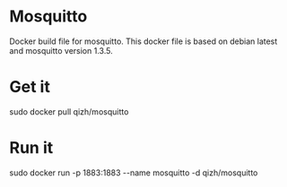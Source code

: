 Mosquitto
=========

Docker build file for mosquitto. This docker file is based on
debian latest and mosquitto version 1.3.5.

Get it
======
sudo docker pull qizh/mosquitto

Run it
======
sudo docker run -p 1883:1883 --name mosquitto -d qizh/mosquitto
